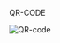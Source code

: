 QR-CODE

![QR-code](https://github.com/lovkyasushya/Homework7/assets/158232938/411e61da-0514-44b3-bdaa-20dbe5a04a2b)
